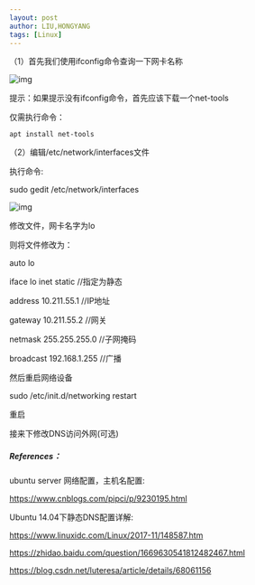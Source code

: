 ```yaml
---
layout: post
author: LIU,HONGYANG
tags: [Linux]
---
```






（1）首先我们使用ifconfig命令查询一下网卡名称

 ![img](https://tva1.sinaimg.cn/large/007S8ZIlgy1gfrlfs65tzj318a0kkgtq.jpg)



提示：如果提示没有ifconfig命令，首先应该下载一个net-tools

仅需执行命令：

```
apt install net-tools
```





（2）编辑/etc/network/interfaces文件

执行命令:



sudo gedit /etc/network/interfaces

  

 ![img](https://tva1.sinaimg.cn/large/007S8ZIlgy1gfm1h0cm02j31800s6764.jpg)

 



修改文件，网卡名字为lo



则将文件修改为：

auto lo

iface lo inet static       //指定为静态

address  10.211.55.1     //IP地址

gateway 10.211.55.2     //网关

netmask 255.255.255.0  //子网掩码

broadcast 192.168.1.255  //广播

 

然后重启网络设备

 

sudo /etc/init.d/networking restart

重启

 

接来下修改DNS访问外网(可选)

 

##### References：



ubuntu server 网络配置，主机名配置:

https://www.cnblogs.com/pipci/p/9230195.html



Ubuntu 14.04下静态DNS配置详解:

https://www.linuxidc.com/Linux/2017-11/148587.htm

https://zhidao.baidu.com/question/1669630541812482467.html

https://blog.csdn.net/luteresa/article/details/68061156

 
